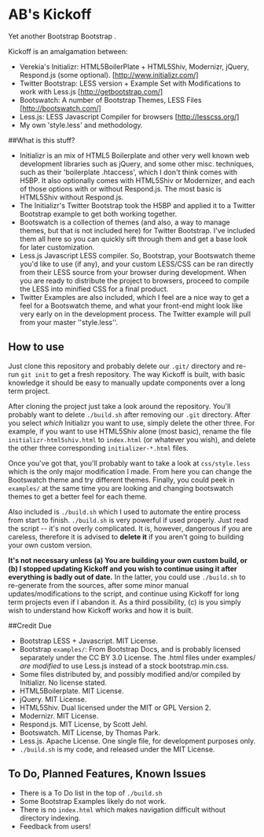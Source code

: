 # AB's Kickoff 
Yet another Bootstrap Bootstrap .

Kickoff is an amalgamation between: 

* Verekia's Initializr: HTML5BoilerPlate + HTML5Shiv, Modernizr, jQuery, Respond.js (some optional). [http://www.initializr.com/]
* Twitter Bootstrap: LESS version + Example Set with Modifications to work with Less.js [http://getbootstrap.com/]
* Bootswatch: A number of Bootstrap Themes, LESS Files [http://bootswatch.com/]
* Less.js: LESS Javascript Compiler for browsers [http://lesscss.org/]
* My own 'style.less' and methodology.

##What is this stuff?

* Initializr is an mix of HTML5 Boilerplate and other very well known web development libraries such as jQuery, and some other misc. techniques, such as their 'boilerplate .htaccess', which I don't think comes with H5BP.  It also optionally comes with HTML5Shiv or Modernizer, and each of those options with or without Respond.js.  The most basic is HTML5Shiv without Respond.js.
* The Initializr's Twitter Bootstrap took the H5BP and applied it to a Twitter Bootstrap example to get both working together.
* Bootswatch is a collection of themes (and also, a way to manage themes, but that is not included here) for
  Twitter Bootstrap.  I've included them all here so you can quickly sift through them and get a base look for later customization.
* Less.js Javascript LESS compiler.  So, Bootstrap, your Bootswatch theme you'd like to use (if any), and your custom LESS/CSS can be ran directly from their LESS source from your browser during development.  When you are ready to distribute the project to browsers, proceed to compile the LESS into minified CSS for a final product.
* Twitter Examples are also included, which I feel are a nice way to get a feel for a Bootswatch theme, and what your front-end might look like very early on in the development process.  The Twitter example will pull from your master ''style.less''.
  
## How to use
Just clone this repository and probably delete our `.git/` directory and re-run `git init` to get a fresh repository.  The way Kickoff is built, with basic knowledge it should be easy to manually update components over a long term project.

After cloning the project just take a look around the repository.  You'll probably want to delete `./build.sh` after removing our `.git` directory.  After you select *which* Initializr you want to use, simply delete the other three.  For example, if you want to use HTML5Shiv alone (most basic), rename the file `initializr-html5shiv.html` to `index.html` (or whatever you wish), and delete the other three corresponding `initializer-*.html` files.

Once you've got that, you'll probably want to take a look at `css/style.less` which is the only major modification I made.  From here you can change the Bootswatch theme and try different themes.  Finally, you could peek in `examples/` at the same time you are looking and changing bootswatch themes to get a better feel for each theme.

Also included is `./build.sh` which I used to automate the entire process from start to finish.  `./build.sh` is very powerful if used properly.  Just read the script -- it's not overly complicated.  It is, however, dangerous if you are careless, therefore it is advised to **delete it** if you aren't going to building your own custom version.  

**It's not necessary unless (a) You are building your own custom build, or (b) I stopped updating Kickoff and you wish to continue using it after everything is badly out of date.**  In the latter, you could use `./build.sh` to re-generate from the sources, after some minor manual updates/modifications to the script, and continue using Kickoff for long term projects even if I abandon it.  As a third possibility, (c) is you simply wish to understand how Kickoff works and how it is built.

##Credit Due
* Bootstrap LESS + Javascript.  MIT License.  
* Bootstrap `examples/`: From Bootstrap Docs, and is probably licensed separately under the CC BY 3.0 License.  The .html files under examples/ *are modified* to use Less.js instead of a stock bootstrap.min.css.
* Some files distributed by, and possibly modified and/or compiled by Initializr.  No license stated. 
* HTML5Boilerplate.  MIT License.
* jQuery. MIT License.
* HTML5Shiv. Dual licensed under the MIT or GPL Version 2.
* Modernizr.  MIT License.
* Respond.js.  MIT License, by Scott Jehl.
* Bootswatch. MIT License, by Thomas Park.
* Less.js.  Apache License.  One single file, for development purposes only.  
* `./build.sh` is my code, and released under the MIT License.

## To Do, Planned Features, Known Issues
 * There is a To Do list in the top of `./build.sh` 
 * Some Bootstrap Examples likely do not work.
 * There is no `index.html` which makes navigation difficult without directory indexing.
 * Feedback from users!
